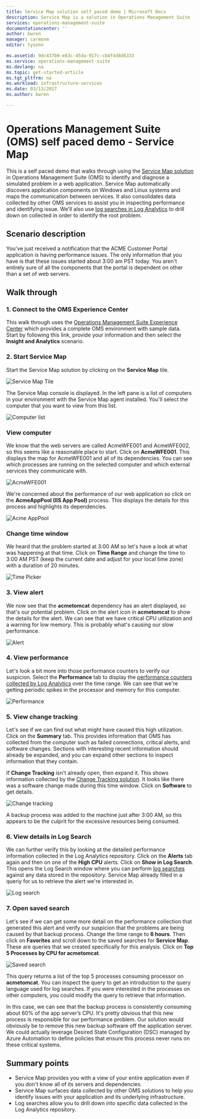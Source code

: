```yaml
---
title: Service Map solution self paced demo | Microsoft Docs
description: Service Map is a solution in Operations Management Suite (OMS) that automatically discovers application components on Windows and Linux systems and maps the communication between services.  This is a self paced demo that walks through using Service Map to identify and diagnose a simulated problem in a web application.
services: operations-management-suite
documentationcenter: ''
author: bwren
manager: carmonm
editor: tysonn

ms.assetid: 9dc437b9-e83c-45da-917c-cb4f4d8d6333
ms.service: operations-management-suite
ms.devlang: na
ms.topic: get-started-article
ms.tgt_pltfrm: na
ms.workload: infrastructure-services
ms.date: 03/13/2017
ms.author: bwren

---
```


# Operations Management Suite (OMS) self paced demo - Service Map
This is a self paced demo that walks through using the [Service Map solution](operations-management-suite-service-map.md) in Operations Management Suite (OMS) to identify and diagnose a simulated problem in a web application.  Service Map automatically discovers application components on Windows and Linux systems and maps the communication between services.  It also consolidates data collected by other OMS services to assist you in inspecting performance and identifying issue.  We'll also use [log searches in Log Analytics](../log-analytics/log-analytics-log-searches.md) to drill down on collected in order to identify the root problem.


## Scenario description
You've just received a notification that the ACME Customer Portal application is having performance issues.  The only information that you have is that these issues started about 3:00 am PST today.  You aren't entirely sure of all the components that the portal is dependent on other than a set of web servers.


## Walk through

### 1. Connect to the OMS Experience Center
This walk through uses the [Operations Management Suite Experience Center](https://experience.mms.microsoft.com/) which provides a complete OMS environment with sample data. Start by following this link, provide your information and then select the **Insight and Analytics** scenario.


### 2. Start Service Map
Start the Service Map solution by clicking on the **Service Map** tile.

![Service Map Tile](media/operations-management-suite-walkthrough-servicemap/tile.png)

The Service Map console is displayed.  In the left pane is a list of computers in your environment with the Service Map agent installed.  You'll select the computer that you want to view from this list.

![Computer list](media/operations-management-suite-walkthrough-servicemap/computer-list.png)


### View computer
We know that the web servers are called AcmeWFE001 and AcmeWFE002, so this seems like a reasonable place to start.  Click on **AcmeWFE001**.  This displays the map for AcmeWFE001 and all of its dependencies.  You can see which processes are running on the selected computer and which external services they communicate with.

![AcmeWFE001](media/operations-management-suite-walkthrough-servicemap/AcmeWFE001.png)

We're concerned about the performance of our web application so click on the **AcmeAppPool (IIS App Pool)** process.  This displays the details for this process and highlights its dependencies.  

![Acme AppPool](media/operations-management-suite-walkthrough-servicemap/acme-apppool.png)

### Change time window

We heard that the problem started at 3:00 AM so let's have a look at what was happening at that time. Click on **Time Range** and change the time to 3:00 AM PST (keep the current date and adjust for your local time zone) with a duration of 20 minutes.

![Time Picker](./media/operations-management-suite-walkthrough-servicemap/time-picker.png)

### 3. View alert

We now see that the **acmetomcat** dependency has an alert displayed, so that's our potential problem.  Click on the alert icon in **acmetomcat** to show the details for the alert.  We can see that we have critical CPU utilization and a warning for low memory.  This is probably what's causing our slow performance. 

![Alert](./media/operations-management-suite-walkthrough-servicemap/acmetomcat-alert.png)

### 4. View performance

Let's look a bit more into those performance counters to verify our suspicion.  Select the **Performance** tab to display the [performance counters collected by Log Analytics](../log-analytics/log-analytics-data-sources-performance-counters.md) over the time range.  We can see that we're getting periodic spikes in the processor and memory for this computer.

![Performance](./media/operations-management-suite-walkthrough-servicemap/acmetomcat-performance.png)


### 5. View change tracking
Let's see if we can find out what might have caused this high utilization.  Click on the **Summary** tab.  This provides information that OMS has collected from the computer such as failed connections, critical alerts, and software changes.  Sections with interesting recent information should already be expanded, and you can expand other sections to inspect information that they contain.


If **Change Tracking** isn't already open, then expand it.  This shows information collected by the [Change Tracking solution](../log-analytics/log-analytics-change-tracking.md).  It looks like there was a software change made during this time window.  Click on **Software** to get details.

![Change tracking](./media/operations-management-suite-walkthrough-servicemap/acmetomcat-software.png)

A backup process was added to the machine just after 3:00 AM, so this appears to be the culprit for the excessive resources being consumed.



### 6. View details in Log Search
We can further verify this by looking at the detailed performance information collected in the Log Analytics repository.  Click on the **Alerts** tab again and then on one of the **High CPU** alerts.  Click on  **Show in Log Search**.  This opens the Log Search window where you can perform [log searches](../log-analytics/log-analytics-log-searches.md) against any data stored in the repository.  Service Map already filled in a queriy for us to retrieve the alert we're interested in.  

![Log search](./media/operations-management-suite-walkthrough-servicemap/log-search.png)


### 7. Open saved search
Let's see if we can get some more detail on the performance collection that generated this alert and verify our suspicion that the problems are being caused by that backup process.  Change the time range to **6 hours**.  Then click on **Favorites** and scroll down to the saved searches for **Service Map**.  These are queries that we created specifically for this analysis.  Click on **Top 5 Processes by CPU for acmetomcat**.

![Saved search](./media/operations-management-suite-walkthrough-servicemap/saved-search.png)


This query returns a list of the top 5 processes consuming processor on **acmetomcat**.  You can inspect the query to get an introduction to the query language used for log searches.  If you were interested in the processes on other computers, you could modify the query to retrieve that information.

In this case, we can see that the backup process is consistently consuming about 60% of the app server’s CPU.  It's pretty obvious that this new process is responsible for our performance problem.  Our solution would obviously be to remove this new backup software off the application server.  We could actually leverage Desired State Configuration (DSC) managed by Azure Automation to define policies that ensure this process never runs on these critical systems.



## Summary points
- Service Map provides you with a view of your entire application even if you don't know all of its servers and dependencies.
- Service Map surfaces data collected by other OMS solutions to help you identify issues with your application and its underlying infrastructure.
- Log searches allow you to drill down into specific data collected in the Log Analytics repository.    

